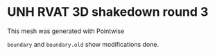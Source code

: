 UNH RVAT 3D shakedown round 3
=============================

This mesh was generated with Pointwise

`boundary` and `boundary.old` show modifications done. 
